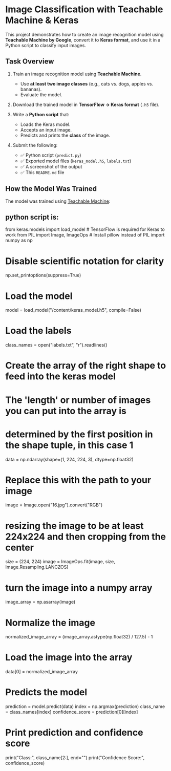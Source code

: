 # Image Classification with Teachable Machine & Keras

This project demonstrates how to create an image recognition model using **Teachable Machine by Google**, convert it to **Keras format**, and use it in a Python script to classify input images.

##  Task Overview

1. Train an image recognition model using **Teachable Machine**.
   - Use **at least two image classes** (e.g., cats vs. dogs, apples vs. bananas).
   - Evaluate the model.

2. Download the trained model in **TensorFlow → Keras format** (`.h5` file).

3. Write a **Python script** that:
   - Loads the Keras model.
   - Accepts an input image.
   - Predicts and prints the **class** of the image.

4. Submit the following:
   - ✅ Python script (`predict.py`)
   - ✅ Exported model files (`keras_model.h5`, `labels.txt`)
   - ✅ A screenshot of the output
   - ✅ This `README.md` file

##  How the Model Was Trained

The model was trained using [Teachable Machine](https://teachablemachine.withgoogle.com/):

## python script is:

from keras.models import load_model  # TensorFlow is required for Keras to work
from PIL import Image, ImageOps  # Install pillow instead of PIL
import numpy as np

# Disable scientific notation for clarity
np.set_printoptions(suppress=True)

# Load the model
model = load_model("/content/keras_model.h5", compile=False)

# Load the labels
class_names = open("labels.txt", "r").readlines()

# Create the array of the right shape to feed into the keras model
# The 'length' or number of images you can put into the array is
# determined by the first position in the shape tuple, in this case 1
data = np.ndarray(shape=(1, 224, 224, 3), dtype=np.float32)

# Replace this with the path to your image
image = Image.open("16.jpg").convert("RGB")

# resizing the image to be at least 224x224 and then cropping from the center
size = (224, 224)
image = ImageOps.fit(image, size, Image.Resampling.LANCZOS)

# turn the image into a numpy array
image_array = np.asarray(image)

# Normalize the image
normalized_image_array = (image_array.astype(np.float32) / 127.5) - 1

# Load the image into the array
data[0] = normalized_image_array

# Predicts the model
prediction = model.predict(data)
index = np.argmax(prediction)
class_name = class_names[index]
confidence_score = prediction[0][index]

# Print prediction and confidence score
print("Class:", class_name[2:], end="")
print("Confidence Score:", confidence_score)




